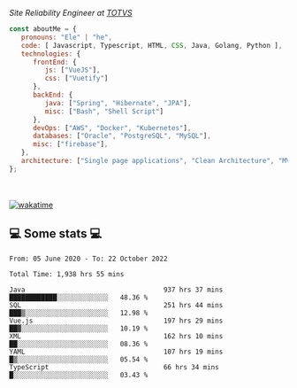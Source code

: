 <p><em>Site Reliability Engineer at <a href="https://www.totvs.com/">TOTVS</a></br>
</em></p>


```javascript
const aboutMe = {
   pronouns: "Ele" | "he",
   code: [ Javascript, Typescript, HTML, CSS, Java, Golang, Python ],
   technologies: {
      frontEnd: {
         js: ["VueJS"],
         css: ["Vuetify"]
      },
      backEnd: {
         java: ["Spring", "Hibernate", "JPA"],
         misc: ["Bash", "Shell Script"]
      },
      devOps: ["AWS", "Docker", "Kubernetes"],
      databases: ["Oracle", "PostgreSQL", "MySQL"],
      misc: ["firebase"],
   },
   architecture: ["Single page applications", "Clean Architecture", "MVC", "Microservices"],
};
```
</br></br>
[![wakatime](https://wakatime.com/badge/user/a3a8ed06-d304-4d6b-bc86-4adc418cdea7.svg)](https://wakatime.com/@a3a8ed06-d304-4d6b-bc86-4adc418cdea7)
<h2>💻 Some stats 💻</h2>

<!--START_SECTION:waka-->

```text
From: 05 June 2020 - To: 22 October 2022

Total Time: 1,938 hrs 55 mins

Java                                   937 hrs 37 mins ████████████░░░░░░░░░░░░░   48.36 %
SQL                                    251 hrs 44 mins ███▒░░░░░░░░░░░░░░░░░░░░░   12.98 %
Vue.js                                 197 hrs 29 mins ██▓░░░░░░░░░░░░░░░░░░░░░░   10.19 %
XML                                    162 hrs 10 mins ██░░░░░░░░░░░░░░░░░░░░░░░   08.36 %
YAML                                   107 hrs 19 mins █▒░░░░░░░░░░░░░░░░░░░░░░░   05.54 %
TypeScript                             66 hrs 34 mins  █░░░░░░░░░░░░░░░░░░░░░░░░   03.43 %
```

<!--END_SECTION:waka-->
